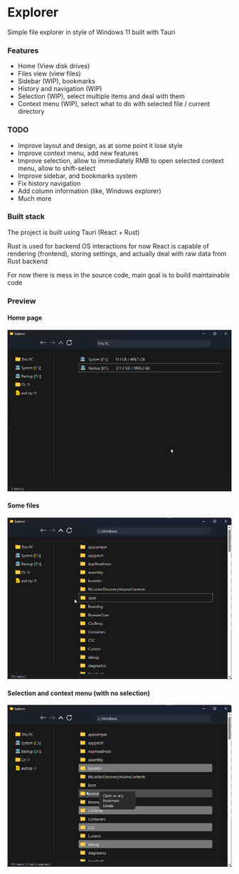 # Explorer

Simple file explorer in style of Windows 11 built with Tauri

### Features

- Home (View disk drives)
- Files view (view files)
- Sidebar (WIP), bookmarks
- History and navigation (WIP)
- Selection (WIP), select multiple items and deal with them
- Context menu (WIP), select what to do with selected file / current directory

### TODO

- Improve layout and design, as at some point it lose style
- Improve context menu, add new features
- Improve selection, allow to immediately RMB to open selected context menu, allow to shift-select
- Improve sidebar, and bookmarks system
- Fix history navigation
- Add column information (like, Windows explorer)
- Much more

### Built stack

The project is built using Tauri (React + Rust)

Rust is used for backend OS interactions for now
React is capable of rendering (frontend), storing settings, and actually deal with raw data from Rust backend

For now there is mess in the source code, main goal is to build maintainable code

### Preview

#### Home page

![](docs/home.png)

#### Some files

![](docs/files.png)

#### Selection and context menu (with no selection)

![](docs/selection.png)

